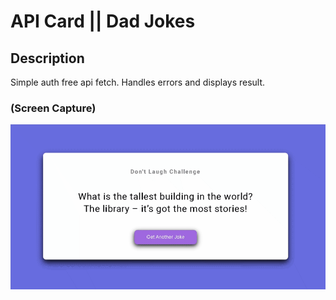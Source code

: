 # API Card || Dad Jokes

## Description
Simple auth free api fetch. Handles errors and displays result.

### (Screen Capture)
![Screenshot_Hidden Search Widget](./assets/09_screencap.gif)